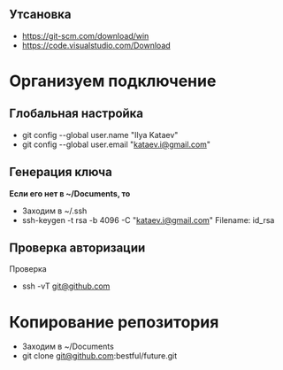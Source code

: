 ## Утсановка
- https://git-scm.com/download/win
- https://code.visualstudio.com/Download

# Организуем подключение

## Глобальная настройка
- git config --global user.name "Ilya Kataev"
- git config --global user.email "kataev.i@gmail.com"

## Генерация ключа

**Если его нет в ~/Documents, то**
- Заходим в ~/.ssh
- ssh-keygen -t rsa -b 4096 -C "kataev.i@gmail.com"
Filename: id_rsa

## Проверка авторизации
Проверка
- ssh -vT git@github.com

# Копирование репозитория
- Заходим в ~/Documents 
- git clone git@github.com:bestful/future.git